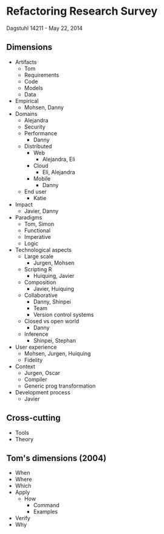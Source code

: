 # Refactoring Research Survey  
  
Dagstuhl 14211 - May 22, 2014  
  
## Dimensions  
  
* Artifacts  
    * Tom  
    * Requirements  
    * Code  
    * Models  
    * Data  
* Empirical  
    * Mohsen, Danny  
* Domains  
    * Alejandra  
    * Security  
    * Performance  
        * Danny  
    * Distributed  
        * Web  
            * Alejandra, Eli  
        * Cloud  
            * Eli, Alejandra  
        * Mobile  
            * Danny  
    * End user  
        * Katie  
* Impact  
    * Javier, Danny  
* Paradigms  
    * Tom, Simon  
    * Functional  
    * Imperative  
    * Logic  
* Technological aspects  
    * Large scale  
        * Jurgen, Mohsen  
    * Scripting R  
        * Huiquing, Javier  
    * Composition  
        * Javier, Huiquing  
    * Collaborative  
        * Danny, Shinpei  
        * Team  
        * Version control systems  
    * Closed vs open world  
        * Danny  
    * Inference  
        * Shinpei, Stephan  
* User experience  
    * Mohsen, Jurgen, Huiquing  
    * Fidelity  
* Context  
    * Jurgen, Oscar  
    * Compiler  
    * Generic prog transformation  
* Development process  
    * Javier  
  
## Cross-cutting  
  
* Tools  
* Theory  
  
## Tom's dimensions (2004)  
  
* When  
* Where  
* Which  
* Apply  
    * How  
        * Command  
        * Examples  
* Verify  
* Why  
